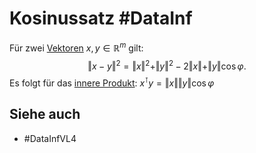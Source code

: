 # Kosinussatz #DataInf
Für zwei [Vektoren](Datenzentrierte%20Informatik/Definitionen/Vektoren.md) $x,y\in\mathbb{R}^m$ gilt:
$$\Vert x-y\Vert^2=\Vert x\Vert^2+\Vert y\Vert^2-2\Vert x\Vert+\Vert y\Vert\cos\varphi.$$
Es folgt für das [innere Produkt](Datenzentrierte%20Informatik/Definitionen/Inneres%20Produkt.md):
$x^\intercal y=\Vert x\Vert\Vert y\Vert\cos\varphi$
## Siehe auch
- #DataInfVL4 